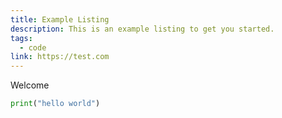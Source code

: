 ```yaml
---
title: Example Listing
description: This is an example listing to get you started.
tags:
  - code
link: https://test.com
---
```


Welcome

```py
print("hello world")
```
